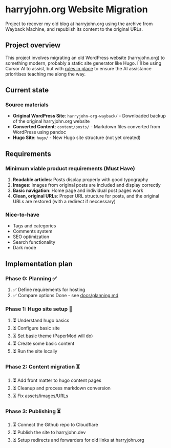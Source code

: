 # harryjohn.org Website Migration

Project to recover my old blog at harryjohn.org using the archive from Wayback Machine, and republish its content to the original URLs.

## Project overview

This project involves migrating an old WordPress website (harryjohn.org) to something modern, probably a static site generator like Hugo. I'll be using Cursor AI to assist, but with [rules in place](.cursor/rules/learning-guidelines.mdc) to ensure the AI assistance prioritises teaching me along the way.

## Current state

### Source materials
- **Original WordPress Site**: `harryjohn-org-wayback/` - Downloaded backup of the original harryjohn.org website
- **Converted Content**: `content/posts/` - Markdown files converted from WordPress using pandoc
- **Hugo Site**: `hugo/` - New Hugo site structure (not yet created)

## Requirements

### Minimum viable product requirements (Must Have)
1. **Readable articles**: Posts display properly with good typography
2. **Images**: Images from original posts are included and display correctly
3. **Basic navigation**: Home page and individual post pages work
4. **Clean, original URLs**: Proper URL structure for posts, and the original URLs are restored (with a redirect if neccessary)

### Nice-to-have
- Tags and categories
- Comments system
- SEO optimization
- Search functionality
- Dark mode

## Implementation plan

### Phase 0: Planning ✅
1. ✅ Define requirements for hosting
2. ✅ Compare options 
Done - see [docs/planning.md](docs/planning.md)

### Phase 1: Hugo site setup 🔄
1. ⏳ Understand hugo basics
2. ⏳ Configure basic site
3. ⏳ Set basic theme (PaperMod will do)
4. ⏳ Create some basic content
5. ⏳ Run the site locally

### Phase 2: Content migration ⏳
1. ⏳ Add front matter to hugo content pages
2. ⏳ Cleanup and process markdown conversion
3. ⏳ Fix assets/images/URLs

### Phase 3: Publishing ⏳
1. ⏳ Connect the Github repo to Cloudflare
2. ⏳ Publish the site to harryjohn.dev
3. ⏳ Setup redirects and forwarders for old links at harryjohn.org
